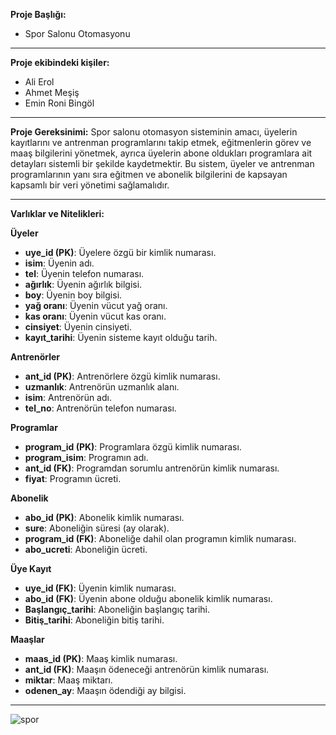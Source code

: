 **Proje Başlığı:**
- Spor Salonu Otomasyonu

---
**Proje ekibindeki kişiler:** 
- Ali Erol
- Ahmet Meşiş
- Emin Roni Bingöl
---

**Proje Gereksinimi:**
Spor salonu otomasyon sisteminin amacı, üyelerin kayıtlarını ve antrenman programlarını takip etmek, eğitmenlerin görev ve maaş bilgilerini yönetmek, ayrıca üyelerin abone oldukları programlara ait detayları sistemli bir şekilde kaydetmektir. Bu sistem, üyeler ve antrenman programlarının yanı sıra eğitmen ve abonelik bilgilerini de kapsayan kapsamlı bir veri yönetimi sağlamalıdır.

---

**Varlıklar ve Nitelikleri:**

**Üyeler**

- **uye_id (PK)**: Üyelere özgü bir kimlik numarası.
- **isim**: Üyenin adı.
- **tel**: Üyenin telefon numarası.
- **ağırlık**: Üyenin ağırlık bilgisi.
- **boy**: Üyenin boy bilgisi.
- **yağ oranı**: Üyenin vücut yağ oranı.
- **kas oranı**: Üyenin vücut kas oranı.
- **cinsiyet**: Üyenin cinsiyeti.
- **kayıt_tarihi**: Üyenin sisteme kayıt olduğu tarih.

**Antrenörler**

- **ant_id (PK)**: Antrenörlere özgü kimlik numarası.
- **uzmanlık**: Antrenörün uzmanlık alanı.
- **isim**: Antrenörün adı.
- **tel_no**: Antrenörün telefon numarası.

**Programlar**

- **program_id (PK)**: Programlara özgü kimlik numarası.
- **program_isim**: Programın adı.
- **ant_id (FK)**: Programdan sorumlu antrenörün kimlik numarası.
- **fiyat**: Programın ücreti.

**Abonelik**

- **abo_id (PK)**: Abonelik kimlik numarası.
- **sure**: Aboneliğin süresi (ay olarak).
- **program_id (FK)**: Aboneliğe dahil olan programın kimlik numarası.
- **abo_ucreti**: Aboneliğin ücreti.

**Üye Kayıt**

- **uye_id (FK)**: Üyenin kimlik numarası.
- **abo_id (FK)**: Üyenin abone olduğu abonelik kimlik numarası.
- **Başlangıç_tarihi**: Aboneliğin başlangıç tarihi.
- **Bitiş_tarihi**: Aboneliğin bitiş tarihi.

**Maaşlar**

- **maas_id (PK)**: Maaş kimlik numarası.
- **ant_id (FK)**: Maaşın ödeneceği antrenörün kimlik numarası.
- **miktar**: Maaş miktarı.
- **odenen_ay**: Maaşın ödendiği ay bilgisi.

--- 

![spor](https://github.com/user-attachments/assets/7238a8ad-4e72-4e27-a369-cd678b9eccf4)
